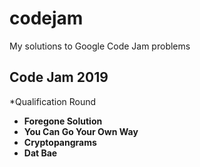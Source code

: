 # codejam

My solutions to Google Code Jam problems

## Code Jam 2019
*Qualification Round
  * **Foregone Solution**
  * **You Can Go Your Own Way**
  * **Cryptopangrams**
  * **Dat Bae**
